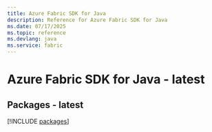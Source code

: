 ```yaml
---
title: Azure Fabric SDK for Java
description: Reference for Azure Fabric SDK for Java
ms.date: 07/17/2025
ms.topic: reference
ms.devlang: java
ms.service: fabric
---
```

# Azure Fabric SDK for Java - latest
## Packages - latest
[!INCLUDE [packages](fabric-index.md)]